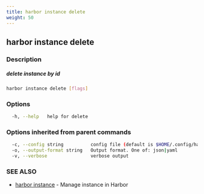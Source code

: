 ```yaml
---
title: harbor instance delete
weight: 50
---
```

## harbor instance delete

### Description

##### delete instance by id

```sh
harbor instance delete [flags]
```

### Options

```sh
  -h, --help   help for delete
```

### Options inherited from parent commands

```sh
  -c, --config string          config file (default is $HOME/.config/harbor-cli/config.yaml)
  -o, --output-format string   Output format. One of: json|yaml
  -v, --verbose                verbose output
```

### SEE ALSO

* [harbor instance](harbor-instance.md)	 - Manage instance in Harbor

